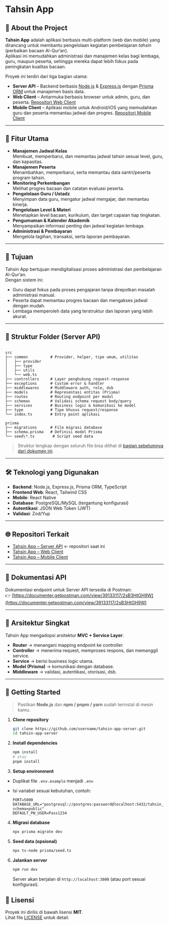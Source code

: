 # Tahsin App

## 📖 About the Project
**Tahsin App** adalah aplikasi berbasis multi-platform (web dan mobile) yang dirancang untuk membantu pengelolaan kegiatan pembelajaran *tahsin* (perbaikan bacaan Al-Qur’an).  
Aplikasi ini memudahkan administrasi dan manajemen kelas bagi lembaga, guru, maupun peserta, sehingga mereka dapat lebih fokus pada peningkatan kualitas bacaan.

Proyek ini terdiri dari tiga bagian utama:
- **Server API** – Backend berbasis [Node.js](https://nodejs.org/) & [Express.js](https://expressjs.com/) dengan [Prisma ORM](https://www.prisma.io/) untuk manajemen basis data.
- **Web Client** – Antarmuka berbasis browser untuk admin, guru, dan peserta. [Repositori Web Client](https://github.com/Arroziqi/tahsin-web.git)
- **Mobile Client** – Aplikasi mobile untuk Android/iOS yang memudahkan guru dan peserta memantau jadwal dan progres. [Repositori Mobile Client](https://github.com/Arroziqi/tahsin-mobile.git)

---

## 🚀 Fitur Utama
- **Manajemen Jadwal Kelas**  
  Membuat, memperbarui, dan memantau jadwal tahsin sesuai level, guru, dan kapasitas.
- **Manajemen Peserta**  
  Menambahkan, memperbarui, serta memantau data santri/peserta program tahsin.
- **Monitoring Perkembangan**  
  Melihat progres bacaan dan catatan evaluasi peserta.
- **Pengelolaan Guru / Ustadz**  
  Menyimpan data guru, mengatur jadwal mengajar, dan memantau kinerja.
- **Pengelolaan Level & Materi**  
  Menetapkan level bacaan, kurikulum, dan target capaian tiap tingkatan.
- **Pengumuman & Kalender Akademik**  
  Menyampaikan informasi penting dan jadwal kegiatan lembaga.
- **Administrasi & Pembayaran**  
  Mengelola tagihan, transaksi, serta laporan pembayaran.

---

## 🎯 Tujuan
Tahsin App bertujuan mendigitalisasi proses administrasi dan pembelajaran Al-Qur’an.  
Dengan sistem ini:
- Guru dapat fokus pada proses pengajaran tanpa direpotkan masalah administrasi manual.
- Peserta dapat memantau progres bacaan dan mengakses jadwal dengan mudah.
- Lembaga memperoleh data yang terstruktur dan laporan yang lebih akurat.

---

## 📁 Struktur Folder (Server API)

```

src
├── common          # Provider, helper, tipe umum, utilitas
│   ├── provider
│   ├── type
│   ├── utils
│   └── web.ts
├── controllers     # Layer penghubung request-response
├── exceptions      # Custom error & handler
├── middlewares     # Middleware auth, role, dsb
├── models          # Representasi entitas (Prisma)
├── routes          # Routing endpoint per modul
├── schemas         # Validasi schema request body/query
├── services        # Business logic & komunikasi ke model
├── type            # Tipe khusus request/response
└── index.ts        # Entry point aplikasi

prisma
├── migrations      # File migrasi database
├── schema.prisma   # Definisi model Prisma
└── seed\*.ts        # Script seed data

```

> Struktur lengkap dengan seluruh file bisa dilihat di [bagian sebelumnya dari dokumen ini](#).

---

## 🛠️ Teknologi yang Digunakan
- **Backend**: Node.js, Express.js, Prisma ORM, TypeScript  
- **Frontend Web**: React, Tailwind CSS  
- **Mobile**: React Native  
- **Database**: PostgreSQL/MySQL (tergantung konfigurasi)  
- **Autentikasi**: JSON Web Token (JWT)  
- **Validasi**: Zod/Yup

---

## 🌐 Repositori Terkait
- [Tahsin App – Server API](https://github.com/username/tahsin-app-server) ← repositori saat ini  
- [Tahsin App – Web Client](https://github.com/Arroziqi/tahsin-web.git)  
- [Tahsin App – Mobile Client](https://github.com/Arroziqi/tahsin-mobile.git)

---

## 📌 Dokumentasi API
Dokumentasi endpoint untuk Server API tersedia di Postman:  
👉 [https://documenter.getpostman.com/view/39133117/2sB3HtGH9W](https://documenter.getpostman.com/view/39133117/2sB3HtGH9W)

---

## 🧱 Arsitektur Singkat
Tahsin App mengadopsi arsitektur **MVC + Service Layer**:
- **Router** → menangani mapping endpoint ke controller.
- **Controller** → menerima request, memproses respons, dan memanggil service.
- **Service** → berisi business logic utama.
- **Model (Prisma)** → komunikasi dengan database.
- **Middleware** → validasi, autentikasi, otorisasi, dsb.

---

## 🏁 Getting Started

> Pastikan **Node.js** dan **npm / pnpm / yarn** sudah terinstal di mesin kamu.

1. **Clone repository**
   ```bash
   git clone https://github.com/username/tahsin-app-server.git
   cd tahsin-app-server
   ```

2. **Install dependencies**

   ```bash
   npm install
   # atau
   pnpm install
   ```

3. **Setup environment**

  * Duplikat file `.env.example` menjadi `.env`
  * Isi variabel sesuai kebutuhan, contoh:

    ```env
    PORT=5000
    DATABASE_URL="postgresql://postgres:password@localhost:5432/tahsin_app?schema=public"
    DEFAULT_PW_USER=Pass1234
    ```

4. **Migrasi database**

   ```bash
   npx prisma migrate dev
   ```

5. **Seed data (opsional)**

   ```bash
   npx ts-node prisma/seed.ts
   ```

6. **Jalankan server**

   ```bash
   npm run dev
   ```

   Server akan berjalan di `http://localhost:3000` (atau port sesuai konfigurasi).

## 📄 Lisensi
Proyek ini dirilis di bawah lisensi **MIT**.  
Lihat file [LICENSE](LICENSE) untuk detail.